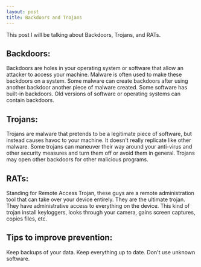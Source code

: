 ```yaml
---
layout: post
title: Backdoors and Trojans
---
```


This post I will be talking about Backdoors, Trojans, and RATs.

Backdoors:
---------------
Backdoors are holes in your operating system or software that allow an attacker to access your machine. Malware is often used to make these backdoors on a system. Some malware can create backdoors after using another backdoor another piece of malware created. Some software has built-in backdoors. Old versions of software or operating systems can contain backdoors.

Trojans:
---------------
Trojans are malware that pretends to be a legitimate piece of software, but instead causes havoc to your machine. It doesn't really replicate like other malware. Some trojans can maneuver their way around your anti-virus and other security measures and turn them off or avoid them in general. Trojans may open other backdoors for other malicious programs.

RATs:
---------------
Standing for Remote Access Trojan, these guys are a remote administration tool that can take over your device entirely. They are the ultimate trojan. They have administrative access to everything on the device. This kind of trojan install keyloggers, looks through your camera, gains screen captures, copies files, etc.

Tips to improve prevention:
---------------
Keep backups of your data.
Keep everything up to date.
Don't use unknown software.

